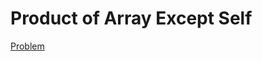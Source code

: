 # Product of Array Except Self
[Problem](https://leetcode.com/problems/product-of-array-except-self/)